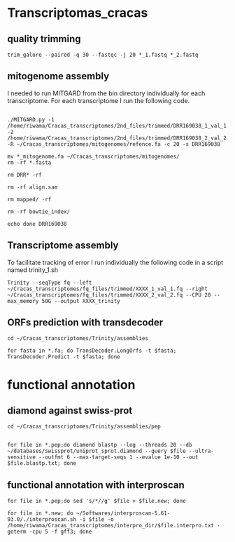# Transcriptomas_cracas

## quality trimming

```
trim_galore --paired -q 30 --fastqc -j 20 *_1.fastq *_2.fastq
```

## mitogenome assembly

I needed to run MITGARD from the bin directory individually for each transcriptome. For each transcriptome I run the following code.

```

./MITGARD.py -1 /home/riwama/Cracas_transcriptomes/2nd_files/trimmed/DRR169038_1_val_1.fq -2 /home/riwama/Cracas_transcriptomes/2nd_files/trimmed/DRR169038_2_val_2.fq -R ~/Cracas_transcriptomes/mitogenomes/refence.fa -c 20 -s DRR169038

mv *_mitogenome.fa ~/Cracas_transcriptomes/mitogenomes/
rm -rf *.fasta

rm DRR* -rf

rm -rf align.sam

rm mapped/ -rf

rm -rf bowtie_index/

echo done DRR169038
```

## Transcriptome assembly

To facilitate tracking of error I run individually the following code in a script named trinity_1.sh

```
Trinity --seqType fq --left ~/Cracas_transcriptomes/fq_files/trimmed/XXXX_1_val_1.fq --right ~/Cracas_transcriptomes/fq_files/trimmed/XXXX_2_val_2.fq --CPU 20 --max_memory 50G --output XXXX_trinity
```
## ORFs prediction with transdecoder

```
cd ~/Cracas_transcriptomes/Trinity/assemblies

for fasta in *.fa; do TransDecoder.LongOrfs -t $fasta; TransDecoder.Predict -t $fasta; done
```
# functional annotation
## diamond against swiss-prot

```
cd ~/Cracas_transcriptomes/Trinity/assemblies/pep


for file in *.pep;do diamond blastp --log --threads 20 --db ~/databases/swissprot/uniprot_sprot.diamond --query $file --ultra-sensitive --outfmt 6 --max-target-seqs 1 --evalue 1e-10 --out $file.blastp.txt; done
```

## functional annotation with interproscan

```
for file in *.pep;do sed 's/*//g' $file > $file.new; done

for file in *.new; do ~/Softwares/interproscan-5.61-93.0/./interproscan.sh -i $file -o /home/riwama/Cracas_transcriptomes/interpro_dir/$file.interpro.txt -goterm -cpu 5 -f gff3; done
```





